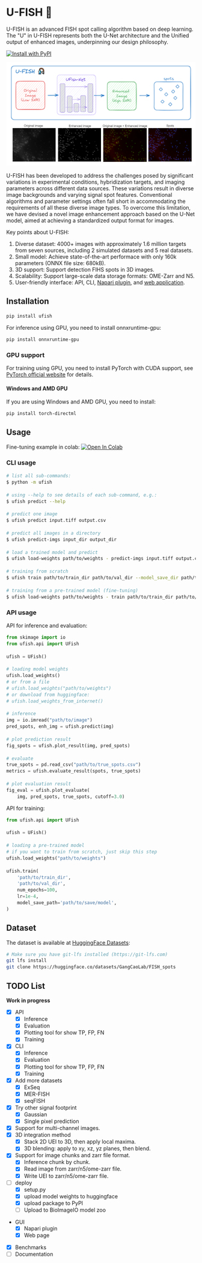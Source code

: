 # U-FISH 🎣

U-FISH is an advanced FISH spot calling algorithm based on deep learning. The "U" in U-FISH represents both the U-Net architecture and the Unified output of enhanced images, underpinning our design philosophy.

<p>
  <a href="https://pypi.org/project/ufish/">
    <img src="https://img.shields.io/pypi/v/ufish.svg" alt="Install with PyPI" />
  </a>
</p>

![title](./docs/ufish.png)

U-FISH has been developed to address the challenges posed by significant variations in experimental conditions, hybridization targets, and imaging parameters across different data sources. These variations result in diverse image backgrounds and varying signal spot features. Conventional algorithms and parameter settings often fall short in accommodating the requirements of all these diverse image types. To overcome this limitation, we have devised a novel image enhancement approach based on the U-Net model, aimed at achieving a standardized output format for images.

Key points about U-FISH:

1. Diverse dataset: 4000+ images with approximately 1.6 million targets from seven sources, including 2 simulated datasets and 5 real datasets.
2. Small model: Achieve state-of-the-art performace with only 160k parameters (ONNX file size: 680kB).
3. 3D support: Support detection FIHS spots in 3D images.
4. Scalability: Support large-scale data storage formats: OME-Zarr and N5.
5. User-friendly interface: API, CLI, [Napari plugin](https://github.com/UFISH-Team/napari-ufish), and [web application](https://github.com/UFISH-Team/ufish-web).

## Installation

```bash
pip install ufish
```

For inference using GPU, you need to install onnxruntime-gpu:

```bash
pip install onnxruntime-gpu
```

### GPU support

For training using GPU, you need to install PyTorch with CUDA support, see [PyTorch official website](https://pytorch.org/) for details.

#### Windows and AMD GPU

If you are using Windows and AMD GPU, you need to install:

```bash
pip install torch-directml
```

## Usage

Fine-tuning example in colab:  <a target="_blank" href="https://colab.research.google.com/github/UFISH-Team/U-FISH/blob/main/notebooks/ufish_finetune.ipynb">
  <img src="https://colab.research.google.com/assets/colab-badge.svg" alt="Open In Colab"/>
</a>

### CLI usage

```bash
# list all sub-commands:
$ python -m ufish

# using --help to see details of each sub-command, e.g.:
$ ufish predict --help

# predict one image
$ ufish predict input.tiff output.csv

# predict all images in a directory
$ ufish predict-imgs input_dir output_dir

# load a trained model and predict
$ ufish load-weights path/to/weights - predict-imgs input.tiff output.csv

# training from scratch
$ ufish train path/to/train_dir path/to/val_dir --model_save_dir path/to/save/model

# training from a pre-trained model (fine-tuning)
$ ufish load-weights path/to/weights - train path/to/train_dir path/to/val_dir --model_save_dir path/to/save/model
```

### API usage

API for inference and evaluation:

```python
from skimage import io
from ufish.api import UFish

ufish = UFish()

# loading model weights
ufish.load_weights()
# or from a file
# ufish.load_weights("path/to/weights")
# or download from huggingface:
# ufish.load_weights_from_internet()

# inference
img = io.imread("path/to/image")
pred_spots, enh_img = ufish.predict(img)

# plot prediction result
fig_spots = ufish.plot_result(img, pred_spots)

# evaluate
true_spots = pd.read_csv("path/to/true_spots.csv")
metrics = ufish.evaluate_result(spots, true_spots)

# plot evaluation result
fig_eval = ufish.plot_evaluate(
    img, pred_spots, true_spots, cutoff=3.0)
```

API for training:

```python
from ufish.api import UFish

ufish = UFish()

# loading a pre-trained model
# if you want to train from scratch, just skip this step
ufish.load_weights("path/to/weights")

ufish.train(
    'path/to/train_dir',
    'path/to/val_dir',
    num_epochs=100,
    lr=1e-4,
    model_save_path='path/to/save/model',
)
```

## Dataset

The dataset is available at [HuggingFace Datasets](https://huggingface.co/datasets/GangCaoLab/FISH_spots):

```bash
# Make sure you have git-lfs installed (https://git-lfs.com)
git lfs install
git clone https://huggingface.co/datasets/GangCaoLab/FISH_spots
```

## TODO List

**Work in progress**

- [x] API
  - [x] Inference
  - [x] Evaluation
  - [x] Plotting tool for show TP, FP, FN
  - [x] Training
- [x] CLI
  - [x] Inference
  - [x] Evaluation
  - [x] Plotting tool for show TP, FP, FN
  - [x] Training
- [x] Add more datasets
  - [x] ExSeq
  - [x] MER-FISH
  - [x] seqFISH
- [x] Try other signal footprint
  - [x] Gaussian
  - [x] Single pixel prediction
- [x] Support for multi-channel images.
- [x] 3D integration method
  - [x] Stack 2D UEI to 3D, then apply local maxima.
  - [x] 3D blending: apply to xy, xz, yz planes, then blend.
- [x] Support for image chunks and zarr file format.
  - [x] Inference chunk by chunk.
  - [x] Read image from zarr/n5/ome-zarr file.
  - [x] Write UEI to zarr/n5/ome-zarr file.
- [ ] deploy
  - [x] setup.py
  - [x] upload model weights to huggingface
  - [x] upload package to PyPI
  - [ ] Upload to BioImageIO model zoo
- GUI
  - [x] Napari plugin
  - [x] Web page
- [x] Benchmarks
- [ ] Documentation
